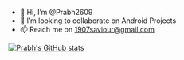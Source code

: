 - 👋 Hi, I’m @Prabh2609
- 💞️ I’m looking to collaborate on Android Projects
- 📫 Reach me on 1907saviour@gmail.com

<!---
Prabh2609/Prabh2609 is a ✨ special ✨ repository because its `README.md` (this file) appears on your GitHub profile.
You can click the Preview link to take a look at your changes.
--->
[![Prabh's GitHub stats](https://github-readme-stats.vercel.app/api?username=Prabh2609&count_private=true&show_icons=true&theme=dracula)](https://github.com/Prabh2609/github-readme-stats)
